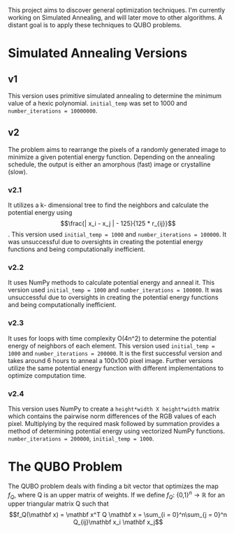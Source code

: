 This project aims to discover general optimization techniques. I'm currently working on Simulated Annealing, and will later move to other algorithms. A distant goal is to apply these techniques to QUBO problems.
# Simulated Annealing Versions 
## v1 
This version uses primitive simulated annealing to determine the minimum value of a hexic polynomial. `initial_temp` was set to 1000 and `number_iterations = 10000000`. 
## v2 
The problem aims to rearrange the pixels of a randomly generated image to minimize a given potential energy function. Depending on the annealing schedule, the output is either an amorphous (fast) image or crystalline (slow).
### v2.1 
 It utilizes a k- dimensional tree to find the neighbors and calculate the potential energy using $$\frac{| x_i - x_j | - 125}{125 * r_{ij}}$$. 
This version used `initial_temp = 1000` and `number_iterations = 100000`. It was unsuccessful due to oversights in creating the potential energy functions and being computationally inefficient. 

### v2.2 
 It uses NumPy methods to calculate potential energy and anneal it. This version used `initial_temp = 1000` and `number_iterations = 100000`. It was unsuccessful due to oversights in creating the potential energy functions and being computationally inefficient.

### v2.3 
It uses for loops with time complexity O(4n^2) to determine the potential energy of neighbors of each element. This version used `initial_temp = 1000` and `number_iterations = 200000`. It is the first successful version and takes around 6 hours to anneal a 100x100 pixel image. Further versions utilize the same potential energy function with different implementations to optimize computation time.

### v2.4
This version uses NumPy to create a `height*width X height*width` matrix which contains the pairwise norm differences of the RGB values of each pixel. Multiplying by the required mask followed by summation provides a method of determining potential energy using vectorized NumPy functions. 
`number_iterations = 200000`, `initial_temp = 1000`.

# The QUBO Problem

The QUBO problem deals with finding a bit vector that optimizes the map $f_Q$, where Q is an upper matrix of weights. If we define $f_Q:$ {0,1}$^n \to \mathbb R$ for an upper triangular matrix Q such that $$f_Q(\mathbf x) = \mathbf x^T Q \mathbf x = \sum_{i = 0}^n\sum_{j    = 0}^n Q_{ij}\mathbf x_i \mathbf x_j$$
